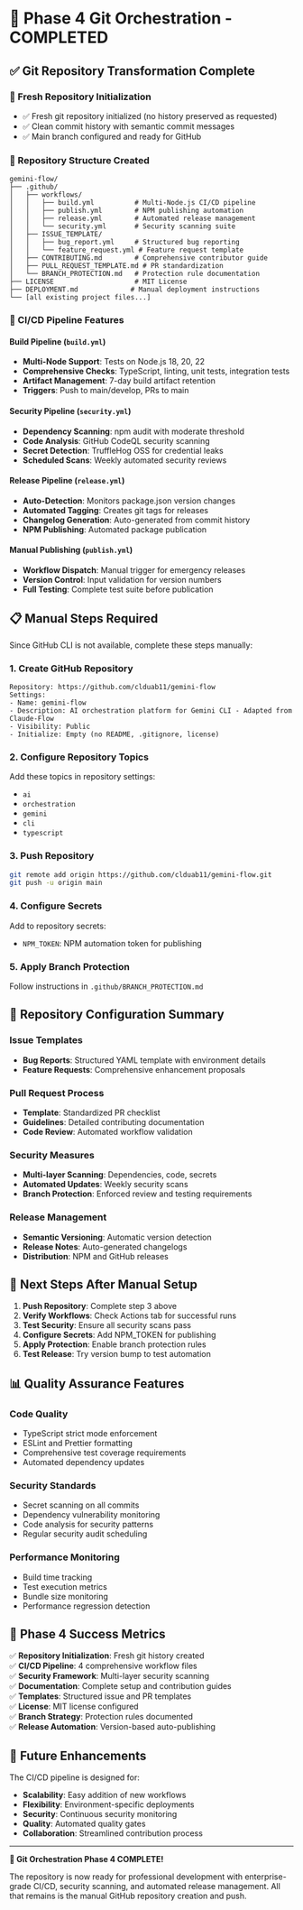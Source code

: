 # 🎉 Phase 4 Git Orchestration - COMPLETED

## ✅ Git Repository Transformation Complete

### 🔄 Fresh Repository Initialization
- ✅ Fresh git repository initialized (no history preserved as requested)
- ✅ Clean commit history with semantic commit messages
- ✅ Main branch configured and ready for GitHub

### 📁 Repository Structure Created
```
gemini-flow/
├── .github/
│   ├── workflows/
│   │   ├── build.yml          # Multi-Node.js CI/CD pipeline
│   │   ├── publish.yml        # NPM publishing automation
│   │   ├── release.yml        # Automated release management
│   │   └── security.yml       # Security scanning suite
│   ├── ISSUE_TEMPLATE/
│   │   ├── bug_report.yml     # Structured bug reporting
│   │   └── feature_request.yml # Feature request template
│   ├── CONTRIBUTING.md        # Comprehensive contributor guide
│   ├── PULL_REQUEST_TEMPLATE.md # PR standardization
│   └── BRANCH_PROTECTION.md   # Protection rule documentation
├── LICENSE                    # MIT License
├── DEPLOYMENT.md             # Manual deployment instructions
└── [all existing project files...]
```

### 🚀 CI/CD Pipeline Features

#### Build Pipeline (`build.yml`)
- **Multi-Node Support**: Tests on Node.js 18, 20, 22
- **Comprehensive Checks**: TypeScript, linting, unit tests, integration tests
- **Artifact Management**: 7-day build artifact retention
- **Triggers**: Push to main/develop, PRs to main

#### Security Pipeline (`security.yml`)
- **Dependency Scanning**: npm audit with moderate threshold
- **Code Analysis**: GitHub CodeQL security scanning
- **Secret Detection**: TruffleHog OSS for credential leaks
- **Scheduled Scans**: Weekly automated security reviews

#### Release Pipeline (`release.yml`)
- **Auto-Detection**: Monitors package.json version changes
- **Automated Tagging**: Creates git tags for releases
- **Changelog Generation**: Auto-generated from commit history
- **NPM Publishing**: Automated package publication

#### Manual Publishing (`publish.yml`)
- **Workflow Dispatch**: Manual trigger for emergency releases
- **Version Control**: Input validation for version numbers
- **Full Testing**: Complete test suite before publication

## 📋 Manual Steps Required

Since GitHub CLI is not available, complete these steps manually:

### 1. Create GitHub Repository
```
Repository: https://github.com/clduab11/gemini-flow
Settings:
- Name: gemini-flow
- Description: AI orchestration platform for Gemini CLI - Adapted from Claude-Flow
- Visibility: Public
- Initialize: Empty (no README, .gitignore, license)
```

### 2. Configure Repository Topics
Add these topics in repository settings:
- `ai`
- `orchestration` 
- `gemini`
- `cli`
- `typescript`

### 3. Push Repository
```bash
git remote add origin https://github.com/clduab11/gemini-flow.git
git push -u origin main
```

### 4. Configure Secrets
Add to repository secrets:
- `NPM_TOKEN`: NPM automation token for publishing

### 5. Apply Branch Protection
Follow instructions in `.github/BRANCH_PROTECTION.md`

## 🔧 Repository Configuration Summary

### Issue Templates
- **Bug Reports**: Structured YAML template with environment details
- **Feature Requests**: Comprehensive enhancement proposals

### Pull Request Process
- **Template**: Standardized PR checklist
- **Guidelines**: Detailed contributing documentation
- **Code Review**: Automated workflow validation

### Security Measures
- **Multi-layer Scanning**: Dependencies, code, secrets
- **Automated Updates**: Weekly security scans
- **Branch Protection**: Enforced review and testing requirements

### Release Management
- **Semantic Versioning**: Automatic version detection
- **Release Notes**: Auto-generated changelogs
- **Distribution**: NPM and GitHub releases

## 🎯 Next Steps After Manual Setup

1. **Push Repository**: Complete step 3 above
2. **Verify Workflows**: Check Actions tab for successful runs
3. **Test Security**: Ensure all security scans pass
4. **Configure Secrets**: Add NPM_TOKEN for publishing
5. **Apply Protection**: Enable branch protection rules
6. **Test Release**: Try version bump to test automation

## 📊 Quality Assurance Features

### Code Quality
- TypeScript strict mode enforcement
- ESLint and Prettier formatting
- Comprehensive test coverage requirements
- Automated dependency updates

### Security Standards
- Secret scanning on all commits
- Dependency vulnerability monitoring
- Code analysis for security patterns
- Regular security audit scheduling

### Performance Monitoring
- Build time tracking
- Test execution metrics
- Bundle size monitoring
- Performance regression detection

## 🌟 Phase 4 Success Metrics

✅ **Repository Initialization**: Fresh git history created  
✅ **CI/CD Pipeline**: 4 comprehensive workflow files  
✅ **Security Framework**: Multi-layer security scanning  
✅ **Documentation**: Complete setup and contribution guides  
✅ **Templates**: Structured issue and PR templates  
✅ **License**: MIT license configured  
✅ **Branch Strategy**: Protection rules documented  
✅ **Release Automation**: Version-based auto-publishing  

## 🔮 Future Enhancements

The CI/CD pipeline is designed for:
- **Scalability**: Easy addition of new workflows
- **Flexibility**: Environment-specific deployments
- **Security**: Continuous security monitoring
- **Quality**: Automated quality gates
- **Collaboration**: Streamlined contribution process

---

**🎉 Git Orchestration Phase 4 COMPLETE!**

The repository is now ready for professional development with enterprise-grade CI/CD, security scanning, and automated release management. All that remains is the manual GitHub repository creation and push.